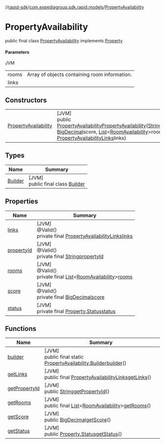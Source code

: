 //[rapid-sdk](../../../index.md)/[com.expediagroup.sdk.rapid.models](../index.md)/[PropertyAvailability](index.md)

# PropertyAvailability

public final class [PropertyAvailability](index.md) implements [Property](../-property/index.md)

#### Parameters

JVM

| | |
|---|---|
| rooms | Array of objects containing room information. |
| links |

## Constructors

| | |
|---|---|
| [PropertyAvailability](-property-availability.md) | [JVM]<br>public [PropertyAvailability](index.md)[PropertyAvailability](-property-availability.md)([String](https://docs.oracle.com/javase/8/docs/api/java/lang/String.html)propertyId, [BigDecimal](https://docs.oracle.com/javase/8/docs/api/java/math/BigDecimal.html)score, [List](https://docs.oracle.com/javase/8/docs/api/java/util/List.html)&lt;[RoomAvailability](../-room-availability/index.md)&gt;rooms, [PropertyAvailabilityLinks](../-property-availability-links/index.md)links) |

## Types

| Name | Summary |
|---|---|
| [Builder](-builder/index.md) | [JVM]<br>public final class [Builder](-builder/index.md) |

## Properties

| Name | Summary |
|---|---|
| [links](index.md#757856218%2FProperties%2F700308213) | [JVM]<br>@Valid()<br>private final [PropertyAvailabilityLinks](../-property-availability-links/index.md)[links](index.md#757856218%2FProperties%2F700308213) |
| [propertyId](index.md#-1073088521%2FProperties%2F700308213) | [JVM]<br>@Valid()<br>private final [String](https://docs.oracle.com/javase/8/docs/api/java/lang/String.html)[propertyId](index.md#-1073088521%2FProperties%2F700308213) |
| [rooms](index.md#-1937079941%2FProperties%2F700308213) | [JVM]<br>@Valid()<br>private final [List](https://docs.oracle.com/javase/8/docs/api/java/util/List.html)&lt;[RoomAvailability](../-room-availability/index.md)&gt;[rooms](index.md#-1937079941%2FProperties%2F700308213) |
| [score](index.md#-1574224095%2FProperties%2F700308213) | [JVM]<br>@Valid()<br>private final [BigDecimal](https://docs.oracle.com/javase/8/docs/api/java/math/BigDecimal.html)[score](index.md#-1574224095%2FProperties%2F700308213) |
| [status](index.md#1080282389%2FProperties%2F700308213) | [JVM]<br>private final [Property.Status](../-property/-status/index.md)[status](index.md#1080282389%2FProperties%2F700308213) |

## Functions

| Name | Summary |
|---|---|
| [builder](builder.md) | [JVM]<br>public final static [PropertyAvailability.Builder](-builder/index.md)[builder](builder.md)() |
| [getLinks](get-links.md) | [JVM]<br>public final [PropertyAvailabilityLinks](../-property-availability-links/index.md)[getLinks](get-links.md)() |
| [getPropertyId](get-property-id.md) | [JVM]<br>public [String](https://docs.oracle.com/javase/8/docs/api/java/lang/String.html)[getPropertyId](get-property-id.md)() |
| [getRooms](get-rooms.md) | [JVM]<br>public final [List](https://docs.oracle.com/javase/8/docs/api/java/util/List.html)&lt;[RoomAvailability](../-room-availability/index.md)&gt;[getRooms](get-rooms.md)() |
| [getScore](get-score.md) | [JVM]<br>public [BigDecimal](https://docs.oracle.com/javase/8/docs/api/java/math/BigDecimal.html)[getScore](get-score.md)() |
| [getStatus](get-status.md) | [JVM]<br>public [Property.Status](../-property/-status/index.md)[getStatus](get-status.md)() |
